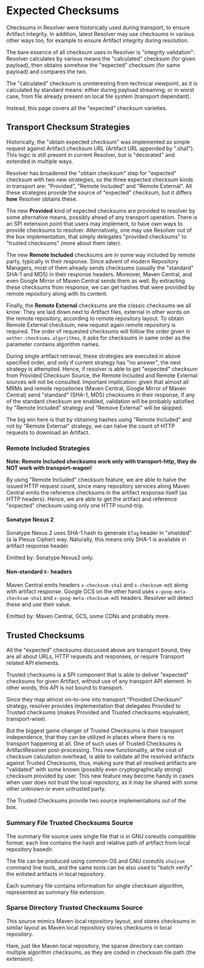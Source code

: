 # Expected Checksums
<!--
Licensed to the Apache Software Foundation (ASF) under one
or more contributor license agreements.  See the NOTICE file
distributed with this work for additional information
regarding copyright ownership.  The ASF licenses this file
to you under the Apache License, Version 2.0 (the
"License"); you may not use this file except in compliance
with the License.  You may obtain a copy of the License at

    http://www.apache.org/licenses/LICENSE-2.0

Unless required by applicable law or agreed to in writing,
software distributed under the License is distributed on an
"AS IS" BASIS, WITHOUT WARRANTIES OR CONDITIONS OF ANY
KIND, either express or implied.  See the License for the
specific language governing permissions and limitations
under the License.
-->

Checksums in Resolver were historically used during transport, 
to ensure Artifact integrity. In addition, latest Resolver may 
use checksums in various other ways too, for example to ensure 
Artifact integrity during resolution. 

The bare essence of all checksum uses in Resolver is 
"integrity validation": Resolver calculates by various
means the "calculated" checksum (for given payload), 
then obtains somehow the "expected" checksum (for same payload)
and compares the two.

The "calculated" checksum is uninteresting from technical viewpoint,
as it is calculated by standard means: either during payload
streaming, or in worst case, from file already present on local
file system (transport dependant).

Instead, this page covers all the "expected" checksum varieties.


## Transport Checksum Strategies

Historically, the "obtain expected checksum" was implemented as simple 
request against Artifact checksum URL (Artifact URL appended by ".sha1"). This logic 
is still present in current Resolver, but is "decorated" and extended in multiple 
ways.

Resolver has broadened the "obtain checksum" step for "expected" checksum with two new strategies,
so the three expected checksum kinds in transport are: "Provided", "Remote Included" and 
"Remote External". All these strategies provide the source of "expected" checksum, 
but it differs **how** Resolver obtains these.

The new **Provided** kind of expected checksums are provided to resolver by some alternative
means, possibly ahead of any transport operation. There is an SPI extension point that users may 
implement, to have own ways to provide checksums to resolver. Alternatively, one may use Resolver out of the 
box implementation, that simply delegates "provided checksums" to "trusted checksums" (more about them later).

The new **Remote Included** checksums are in some way included by remote party, typically 
in their response. Since advent of modern Repository Managers, most of 
them already sends checksums (usually the "standard" SHA-1 and MD5)
in their response headers. Moreover, Maven Central, and even Google Mirror of Maven Central 
sends them as well. By extracting these checksums from response, we can get hashes
that were provided by remote repository along with its content. 

Finally, the **Remote External** checksums are the classic checksums we all know: They are laid down 
next to Artifact files, external in other words on the remote repository, according 
to remote repository layout. To obtain Remote External checksum, new request again remote repository is
required. The order of requested checksums will follow the order given in `aether.checksums.algorithms`, 
it asks for checksums in same order as the parameter contains algorithm names.

During single artifact retrieval, these strategies are executed in above specified order,
and only if current strategy has "no answer", the next strategy is attempted. Hence, if 
resolver is able to get "expected" checksum from Provided Checksum Source, the Remote Included
and Remote External sources will not be consulted. Important implication: given that almost
all MRMs and remote repositories (Maven Central, Google Mirror of Maven Central) send "standard" (SHA-1, MD5)
checksums in their response, if any of the standard checksum are enabled, validation will
be probably satisfied by "Remote Included" strategy and "Remove External" will be skipped. 

The big win here is that by obtaining hashes using "Remote Included" and not by "Remote External"
strategy, we can halve the count of HTTP requests to download an Artifact.

### Remote Included Strategies

**Note: Remote Included checksums work only with transport-http, they do NOT work with transport-wagon!**

By using "Remote Included" checksum feature, we are able to halve the issued HTTP request 
count, since many repository services along Maven Central emits the reference checksums in
the artifact response itself (as HTTP headers). Hence, we are able to get the
artifact and reference "expected" checksum using only one HTTP round-trip.


#### Sonatype Nexus 2

Sonatype Nexus 2 uses SHA-1 hash to generate `ETag` header in "shielded" (à la Plexus Cipher)
way. Naturally, this means only SHA-1 is available in artifact response header.

Emitted by: Sonatype Nexus2 only.


#### Non-standard `X-` headers

Maven Central emits headers `x-checksum-sha1` and `x-checksum-md5` along with artifact response. 
Google GCS on the other hand uses `x-goog-meta-checksum-sha1` and `x-goog-meta-checksum-md5` 
headers. Resolver will detect these and use their value.

Emitted by: Maven Central, GCS, some CDNs and probably more.


## Trusted Checksums

All the "expected" checksums discussed above are transport bound, they are all
about URLs, HTTP requests and responses, or require Transport related API elements.

Trusted checksums is a SPI component that is able to deliver "expected" checksums 
for given Artifact, without use of any transport API element. In other words, this
API is not bound to transport.

Since they map almost on-to-one into transport "Provided Checksum" strategy, resolver provides 
implementation that delegates Provided to Trusted checksums (makes Provided and Trusted 
checksums equivalent, transport-wise).

But the biggest game changer of Trusted Checksums is their transport independence, that they
can be utilized in places where there is no transport happening at all.  One of such uses of 
Trusted Checksums is ArtifactResolver post-processing.
This new functionality, at the cost of checksum calculation overhead, is able to validate all
the resolved artifacts against Trusted Checksums, thus, making sure that all resolved
artifacts are "validated" with some known (possibly even cryptographically strong) checksum
provided by user.  This new feature may become handy in cases when user does not trust the local
repository, as it may be shared with some other unknown or even untrusted party.

The Trusted Checksums provide two source implementations out of the box.

### Summary File Trusted Checksums Source

The summary file source uses single file that is in GNU coreutils compatible format: each
line contains the hash and relative path of artifact from local repository basedir.

The file can be produced using common OS and GNU coreutils `sha1sum` command line tools,
and the same tools can be also used to "batch verify" the enlisted artifacts in local repository.

Each summary file contains information for single checksum algorithm, represented as summary file extension.

### Sparse Directory Trusted Checksums Source

This source mimics Maven local repository layout, and stores checksums in similar layout
as Maven local repository stores checksums in local repository.

Hare, just like Maven local repository, the sparse directory can contain multiple algorithm checksums,
as they are coded in checksum file path (the extension).
